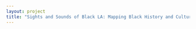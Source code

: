 ```yaml
--- 
layout: project 
title: "Sights and Sounds of Black LA: Mapping Black History and Culture in Los Angeles (1850 - 2000)" 
---
```



